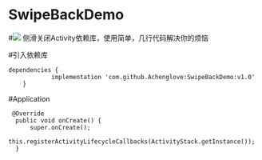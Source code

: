 # SwipeBackDemo
#[![](https://jitpack.io/v/Achenglove/SwipeBackDemo.svg)](https://jitpack.io/#Achenglove/SwipeBackDemo)
侧滑关闭Activity依赖库，使用简单，几行代码解决你的烦恼

#引入依赖库
```
dependencies {
	        implementation 'com.github.Achenglove:SwipeBackDemo:v1.0'
	}
  ```
  
  #Application
  ```
   @Override
    public void onCreate() {
        super.onCreate();
        this.registerActivityLifecycleCallbacks(ActivityStack.getInstance());
    }
  ```
